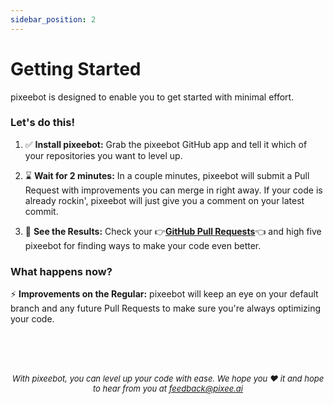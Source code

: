 ```yaml
---
sidebar_position: 2
---
```


# Getting Started
pixeebot is designed to enable you to get started with minimal effort.

### Let's do this!

1. :white_check_mark: **Install pixeebot:** Grab the pixeebot GitHub app and tell it which of your repositories you want to level up.

2. :hourglass: **Wait for 2 minutes:** In a couple minutes, pixeebot will submit a Pull Request with improvements you can merge in right away. If your code is already rockin', pixeebot will just give you a comment on your latest commit.

3. :eyes: **See the Results:** Check your :point_right:**<u>[GitHub Pull Requests](https://github.com/pulls?q=is%3Aopen+is%3Apr+archived%3Afalse+author%3Aapp%2Fpixeebot)</u>**:point_left: and high five pixeebot for finding ways to make your code even better.     

### What happens now?

:zap: **Improvements on the Regular:** pixeebot will keep an eye on your default branch and any future Pull Requests to make sure you're always optimizing your code.

<br/><br/><br/>

<font size="2">

*<p align="center">With pixeebot, you can level up your code with ease. We hope you :heart: it and hope to hear from you at feedback@pixee.ai</p>*
</font>

